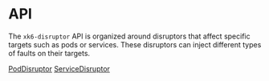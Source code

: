 # API

The `xk6-disruptor` API is organized around disruptors that affect specific targets such as pods or services. These disruptors can inject different types of faults on their targets.


[PodDisruptor](./02-pod-disruptor.md)
[ServiceDisruptor](./03-service-disruptor.md)